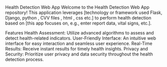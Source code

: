 Health Detection Web App
Welcome to the Health Detection Web App repository! This application leverages [technology or framework used Flask, Django, python , CVV files , html , css  etc.] to perform health detection based on [this app focuses on, e.g., enter report data, vital signs, etc.].

Features
Health Assessment: Utilize advanced algorithms to assess and detect health-related indicators.
User-Friendly Interface: An intuitive web interface for easy interaction and seamless user experience.
Real-Time Results: Receive instant results for timely health insights.
Privacy and Security: Prioritize user privacy and data security throughout the health detection process.
